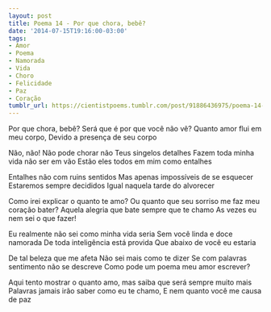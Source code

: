 ```yaml
---
layout: post
title: Poema 14 - Por que chora, bebê?
date: '2014-07-15T19:16:00-03:00'
tags:
- Amor
- Poema
- Namorada
- Vida
- Choro
- Felicidade
- Paz
- Coração
tumblr_url: https://cientistpoems.tumblr.com/post/91886436975/poema-14-por-que-chora-beb%C3%AA
---
```

Por que chora, bebê?
Será que é por que você não vê?
Quanto amor flui em meu corpo,
Devido a presença de seu corpo

Não, não! Não pode chorar não
Teus singelos detalhes
Fazem toda minha vida não ser em vão
Estão eles todos em mim como entalhes

Entalhes não com ruins sentidos
Mas apenas impossíveis de se esquecer
Estaremos sempre decididos
Igual naquela tarde do alvorecer

Como irei explicar o quanto te amo?
Ou quanto que seu sorriso me faz meu coração bater?
Aquela alegria que bate sempre que te chamo
As vezes eu nem sei o que fazer!

Eu realmente não sei como minha vida seria
Sem você linda e doce namorada
De toda inteligência está provida
Que abaixo de você eu estaria

De tal beleza que me afeta
Não sei mais como te dizer
Se com palavras sentimento não se descreve
Como pode um poema meu amor escrever?

Aqui tento mostrar o quanto amo,
mas saiba que será sempre muito mais
Palavras jamais irão saber como eu te chamo,
E nem quanto você me causa de paz
